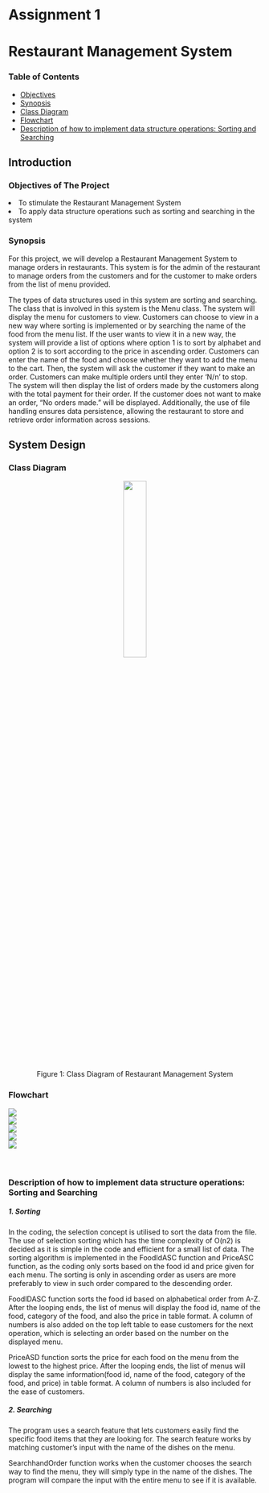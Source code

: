 # Assignment 1
# Restaurant Management System

### Table of Contents
- [Objectives](#-objectives)
- [Synopsis](#-synopsis)
- [Class Diagram](#-class-diagram)
- [Flowchart](#-flowchart)
- [Description of how to implement data structure operations: Sorting and Searching](#-description-of-how-to-implement-data-structure-operations-sorting-and-searching)

## Introduction
### Objectives of The Project
<li>To stimulate the Restaurant Management System </li>
<li>To apply data structure operations such as sorting and searching in the system</li>

### Synopsis
For this project, we will develop a Restaurant Management System to manage orders in restaurants. This system is for the admin of the restaurant to manage orders from the customers and for the customer to make orders from the list of menu provided.

The types of data structures used in this system are sorting and searching. The class that is involved in this system is the Menu class. The system will display the menu for customers to view. Customers can choose to view in a new way where sorting is implemented or by searching the name of the food from the menu list. If the user wants to view it in a new way, the system will provide a list of options where option 1 is to sort by alphabet and option 2 is to sort according to the price in ascending order. Customers can enter the name of the food and choose whether they want to add the menu to the cart.  Then, the system will ask the customer if they want to make an order. Customers can make multiple orders until they enter ‘N/n’ to stop. The system will then display the list of orders made by the customers along with the total payment for their order. If the customer does not want to make an order, “No orders made.” will be displayed. Additionally, the use of file handling ensures data persistence, allowing the restaurant to store and retrieve order information across sessions. 

## System Design

### Class Diagram
<p align="center">
<img src="https://github.com/jjn7702/SECJ2013-DSA/blob/main/Submission/sec02/Tupperware/Assignment1/System%20Design/classDiagram.png?raw=true" width="30%"><br>
Figure 1: Class Diagram of Restaurant Management System
</p>

### Flowchart
<p align="center">

  <img src="https://github.com/jjn7702/SECJ2013-DSA/blob/main/Submission/sec02/Tupperware/Assignment1/System%20Design/classDiagramass1-Page-2.png?raw=true"><br>
  <img src="https://github.com/jjn7702/SECJ2013-DSA/blob/main/Submission/sec02/Tupperware/Assignment1/System%20Design/classDiagramass1-Page-6.png?raw=true"><br>
    <img src="https://github.com/jjn7702/SECJ2013-DSA/blob/main/Submission/sec02/Tupperware/Assignment1/System%20Design/classDiagramass1-Page-4.png?raw=true"><br>
    <img src="https://github.com/jjn7702/SECJ2013-DSA/blob/main/Submission/sec02/Tupperware/Assignment1/System%20Design/classDiagramass1-Page-3.drawio.png?raw=true"><br>
    <img src="https://github.com/jjn7702/SECJ2013-DSA/blob/main/Submission/sec02/Tupperware/Assignment1/System%20Design/classDiagramass1-Page-7.png?raw=true"><br>
    <img src="">
  <br><br><br>
</p>




### Description of how to implement data structure operations: Sorting and Searching
##### 1. Sorting

In the coding, the selection concept is utilised to sort the data from the file. The use of selection sorting which has the time complexity of O(n2) is decided as it is simple in the code and efficient for a small list of data. The sorting algorithm is implemented in the FoodIdASC function and PriceASC function, as the coding only sorts based on the food id and price given for each menu. The sorting is only in ascending order as users are more preferably to view in such order compared to the descending order. 

FoodIDASC function sorts the food id based on alphabetical order from A-Z. After the looping ends, the list of menus will display the food id, name of the food, category of the food, and also the price in table format. A column of numbers is also added on the top left table to ease customers for the next operation, which is selecting an order based on the number on the displayed menu. 

PriceASD function sorts the price for each food on the menu from the lowest to the highest price. After the looping ends, the list of menus will display the same information(food id, name of the food, category of the food, and price) in table format. A column of numbers is also included for the ease of customers. 

##### 2. Searching

The program uses a search feature that lets customers easily find the specific food items that they are looking for. The search feature works by matching customer’s input with the name of the dishes on the menu.

SearchhandOrder function works when the customer chooses the search way to find the menu, they will simply type in the name of the dishes. The program will compare the input with the entire menu to see if it is available.


<br>

